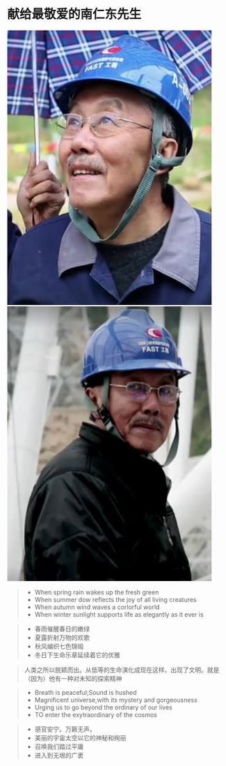 # 献给最敬爱的南仁东先生
![](images/NanRendong-01.jpg)    ![](images/NanRendong-02.jpg)
> - When spring rain wakes up the fresh green
> - When summer dow reflects the joy of all living creatures
> - When autumn wind waves a corlorful world
> - When winter sunlight supports life as elegantly as it ever is

> - 春雨催醒春日的嫩绿
> - 夏露折射万物的欢歌
> - 秋风编织七色锦缎
> - 冬日下生命乐章延续着它的优雅

> 人类之所以脱颖而出。从低等的生命演化成现在这样。出现了文明。就是（因为）他有一种对未知的探索精神

> - Breath is peaceful;Sound is hushed
> - Magnificent universe,with its mystery and gorgeousness
> - Urging us to go beyond the ordinary of our lives
> - TO enter the exytraordinary of the cosmos

> - 感官安宁。万籁无声。
> - 美丽的宇宙太空以它的神秘和绚丽
> - 召唤我们踏过平庸
> - 进入到无垠的广袤
